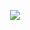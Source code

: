 <p align="center">
  <img src="https://raw.githubusercontent.com/haxeui/raylib-haxe/main/examples/textures/screen.png"/>
</p>
